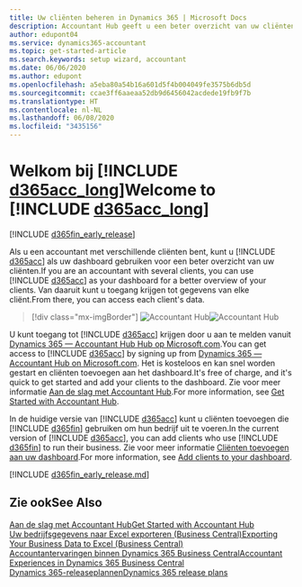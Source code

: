 ```yaml
---
title: Uw cliënten beheren in Dynamics 365 | Microsoft Docs
description: Accountant Hub geeft u een beter overzicht van uw cliënten zodat u eenvoudig tussen cliënten kunt schakelen.
author: edupont04
ms.service: dynamics365-accountant
ms.topic: get-started-article
ms.search.keywords: setup wizard, accountant
ms.date: 06/06/2020
ms.author: edupont
ms.openlocfilehash: a5eba80a54b16a601d5f4b004049fe3575b6db5d
ms.sourcegitcommit: ccae3ff6aaeaa52db9d6456042acdede19fb9f7b
ms.translationtype: HT
ms.contentlocale: nl-NL
ms.lasthandoff: 06/08/2020
ms.locfileid: "3435156"
---
```

# <a name="welcome-to-d365acc_long"></a><span data-ttu-id="ecdcc-103">Welkom bij [!INCLUDE [d365acc_long](includes/d365acc_long_md.md)]</span><span class="sxs-lookup"><span data-stu-id="ecdcc-103">Welcome to [!INCLUDE [d365acc_long](includes/d365acc_long_md.md)]</span></span>

[!INCLUDE [d365fin_early_release](includes/d365fin_early_release.md.md)]

<span data-ttu-id="ecdcc-104">Als u een accountant met verschillende cliënten bent, kunt u [!INCLUDE [d365acc](includes/d365acc_md.md)] als uw dashboard gebruiken voor een beter overzicht van uw cliënten.</span><span class="sxs-lookup"><span data-stu-id="ecdcc-104">If you are an accountant with several clients, you can use [!INCLUDE [d365acc](includes/d365acc_md.md)] as your dashboard for a better overview of your clients.</span></span> <span data-ttu-id="ecdcc-105">Van daaruit kunt u toegang krijgen tot gegevens van elke cliënt.</span><span class="sxs-lookup"><span data-stu-id="ecdcc-105">From there, you can access each client's data.</span></span>  

> [!div class="mx-imgBorder"]
> <span data-ttu-id="ecdcc-106">![Accountant Hub](./media/accountant-get-started/accountant-dashboard.png)</span><span class="sxs-lookup"><span data-stu-id="ecdcc-106">![Accountant Hub](./media/accountant-get-started/accountant-dashboard.png)</span></span>

<span data-ttu-id="ecdcc-107">U kunt toegang tot [!INCLUDE [d365acc](includes/d365acc_md.md)] krijgen door u aan te melden vanuit [Dynamics 365 — Accountant Hub Hub op Microsoft.com](https://www.microsoft.com/dynamics365/financial-insights-for-accountants).</span><span class="sxs-lookup"><span data-stu-id="ecdcc-107">You can get access to [!INCLUDE [d365acc](includes/d365acc_md.md)] by signing up from [Dynamics 365 — Accountant Hub on Microsoft.com](https://www.microsoft.com/dynamics365/financial-insights-for-accountants).</span></span> <span data-ttu-id="ecdcc-108">Het is kosteloos en kan snel worden gestart en cliënten toevoegen aan het dashboard.</span><span class="sxs-lookup"><span data-stu-id="ecdcc-108">It's free of charge, and it's quick to get started and add your clients to the dashboard.</span></span> <span data-ttu-id="ecdcc-109">Zie voor meer informatie [Aan de slag met Accountant Hub](get-started.md).</span><span class="sxs-lookup"><span data-stu-id="ecdcc-109">For more information, see [Get Started with Accountant Hub](get-started.md).</span></span>  

<span data-ttu-id="ecdcc-110">In de huidige versie van [!INCLUDE [d365acc](includes/d365acc_md.md)] kunt u cliënten toevoegen die [!INCLUDE [d365fin](includes/d365fin_long_md.md)] gebruiken om hun bedrijf uit te voeren.</span><span class="sxs-lookup"><span data-stu-id="ecdcc-110">In the current version of [!INCLUDE [d365acc](includes/d365acc_md.md)], you can add clients who use [!INCLUDE [d365fin](includes/d365fin_long_md.md)] to run their business.</span></span> <span data-ttu-id="ecdcc-111">Zie voor meer informatie [Cliënten toevoegen aan uw dashboard](add-client.md).</span><span class="sxs-lookup"><span data-stu-id="ecdcc-111">For more information, see [Add clients to your dashboard](add-client.md).</span></span>  

[!INCLUDE [d365fin_early_release.md](includes/d365fin_early_release.md.md)]

## <a name="see-also"></a><span data-ttu-id="ecdcc-112">Zie ook</span><span class="sxs-lookup"><span data-stu-id="ecdcc-112">See Also</span></span>

[<span data-ttu-id="ecdcc-113">Aan de slag met Accountant Hub</span><span class="sxs-lookup"><span data-stu-id="ecdcc-113">Get Started with Accountant Hub</span></span>](get-started.md)  
[<span data-ttu-id="ecdcc-114">Uw bedrijfsgegevens naar Excel exporteren (Business Central)</span><span class="sxs-lookup"><span data-stu-id="ecdcc-114">Exporting Your Business Data to Excel (Business Central)</span></span>](/dynamics365/business-central/about-export-data)  
[<span data-ttu-id="ecdcc-115">Accountantervaringen binnen Dynamics 365 Business Central</span><span class="sxs-lookup"><span data-stu-id="ecdcc-115">Accountant Experiences in Dynamics 365 Business Central</span></span>](/dynamics365/business-central/finance-accounting)  
[<span data-ttu-id="ecdcc-116">Dynamics 365-releaseplannen</span><span class="sxs-lookup"><span data-stu-id="ecdcc-116">Dynamics 365 release plans</span></span>](/dynamics365/release-plans/)  
